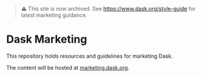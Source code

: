 > ⚠️ This site is now archived. See https://www.dask.org/style-guide for latest marketing guidance.

Dask Marketing
==============

This repository holds resources and guidelines for marketing Dask.

The content will be hosted at [marketing.dask.org](https://marketing.dask.org).
